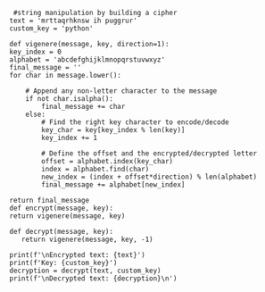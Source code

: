 
     #string manipulation by building a cipher 
    text = 'mrttaqrhknsw ih puggrur'
    custom_key = 'python'

    def vigenere(message, key, direction=1):
    key_index = 0
    alphabet = 'abcdefghijklmnopqrstuvwxyz'
    final_message = ''
    for char in message.lower():

        # Append any non-letter character to the message
        if not char.isalpha():
            final_message += char
        else:        
            # Find the right key character to encode/decode
            key_char = key[key_index % len(key)]
            key_index += 1

            # Define the offset and the encrypted/decrypted letter
            offset = alphabet.index(key_char)
            index = alphabet.find(char)
            new_index = (index + offset*direction) % len(alphabet)
            final_message += alphabet[new_index]
    
    return final_message
    def encrypt(message, key):
    return vigenere(message, key)
    
    def decrypt(message, key):
       return vigenere(message, key, -1)

    print(f'\nEncrypted text: {text}')
    print(f'Key: {custom_key}')
    decryption = decrypt(text, custom_key)
    print(f'\nDecrypted text: {decryption}\n')


